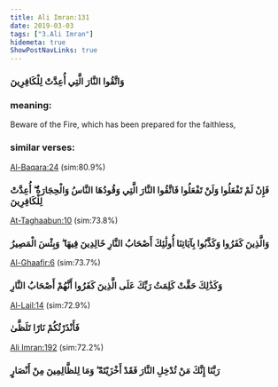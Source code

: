 ```yaml
---
title: Ali Imran:131
date: 2019-03-03
tags: ["3.Ali Imran"]
hidemeta: true 
ShowPostNavLinks: true 
---
```

### وَاتَّقُوا النَّارَ الَّتِي أُعِدَّتْ لِلْكَافِرِينَ
### meaning: 
Beware of the Fire, which has been prepared for the faithless,
### similar verses: 

[Al-Baqara:24](/2/24) (sim:80.9%)

### فَإِنْ لَمْ تَفْعَلُوا وَلَنْ تَفْعَلُوا فَاتَّقُوا النَّارَ الَّتِي وَقُودُهَا النَّاسُ وَالْحِجَارَةُ ۖ أُعِدَّتْ لِلْكَافِرِينَ

[At-Taghaabun:10](/64/10) (sim:73.8%)

### وَالَّذِينَ كَفَرُوا وَكَذَّبُوا بِآيَاتِنَا أُولَٰئِكَ أَصْحَابُ النَّارِ خَالِدِينَ فِيهَا ۖ وَبِئْسَ الْمَصِيرُ

[Al-Ghaafir:6](/40/6) (sim:73.7%)

### وَكَذَٰلِكَ حَقَّتْ كَلِمَتُ رَبِّكَ عَلَى الَّذِينَ كَفَرُوا أَنَّهُمْ أَصْحَابُ النَّارِ

[Al-Lail:14](/92/14) (sim:72.9%)

### فَأَنْذَرْتُكُمْ نَارًا تَلَظَّىٰ

[Ali Imran:192](/3/192) (sim:72.2%)

### رَبَّنَا إِنَّكَ مَنْ تُدْخِلِ النَّارَ فَقَدْ أَخْزَيْتَهُ ۖ وَمَا لِلظَّالِمِينَ مِنْ أَنْصَارٍ
